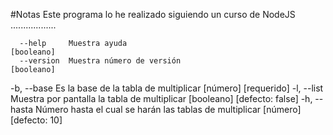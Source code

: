 #Notas
Este programa lo he realizado siguiendo un curso de NodeJS
..................

      --help     Muestra ayuda                                        [booleano]
      --version  Muestra número de versión                            [booleano]

-b, --base Es la base de la tabla de multiplicar [número] [requerido]
-l, --list Muestra por pantalla la tabla de multiplicar
[booleano] [defecto: false]
-h, --hasta Número hasta el cual se harán las tablas de multiplicar
[número] [defecto: 10]
